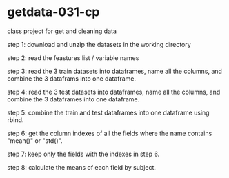 # getdata-031-cp
class project for get and cleaning data

step 1: download and unzip the datasets in the working directory

step 2: read the feastures list / variable names

step 3: read the 3 train datasets into dataframes, name all the columns, and combine the 3 dataframs into one dataframe.

step 4: read the 3 test datasets into dataframes, name all the columns, and combine the 3 dataframes into one dataframe.

step 5: combine the train and test dataframes into one dataframe using rbind.

step 6: get the column indexes of all the fields where the name contains "mean()" or "std()".

step 7: keep only the fields with the indexes in step 6.

step 8: calculate the means of each field by subject.
